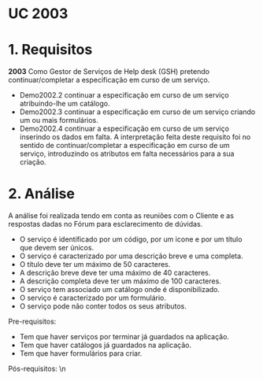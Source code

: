 # UC 2003

# 1. Requisitos
**2003** Como Gestor de Serviços de Help desk (GSH) pretendo continuar/completar a especificação em curso de um serviço.
 - Demo2002.2 continuar a especificação em curso de um serviço atribuindo-lhe um catálogo.
 - Demo2002.3 continuar a especificação em curso de um serviço criando um ou mais formulários.
 - Demo2002.4 continuar a especificação em curso de um serviço inserindo os dados em falta.
A interpretação feita deste requisito foi no sentido de continuar/completar a especificação em curso de um serviço, introduzindo os atributos em falta necessários para a sua criação.

# 2. Análise
A análise foi realizada tendo em conta as reuniões com o Cliente e as respostas dadas no Fórum para esclarecimento de dúvidas.
- O serviço é identificado por um código, por um icone e por um título que devem ser únicos.
- O serviço é caracterizado por uma descrição breve e uma completa.
- O título deve ter um máximo de 50 caracteres.
- A descrição breve deve ter uma máximo de 40 caracteres.
- A descrição completa deve ter um máximo de 100 caracteres.
- O serviço tem associado um catálogo onde é disponibilizado.
- O serviço é caracterizado por um formulário.
- O serviço pode não conter todos os seus atributos.

Pre-requisitos:
- Tem que haver serviços por terminar já guardados na aplicação.
- Tem que haver catálogos já guardados na aplicação.
- Tem que haver formulários para criar.

Pós-requisitos:
\n
